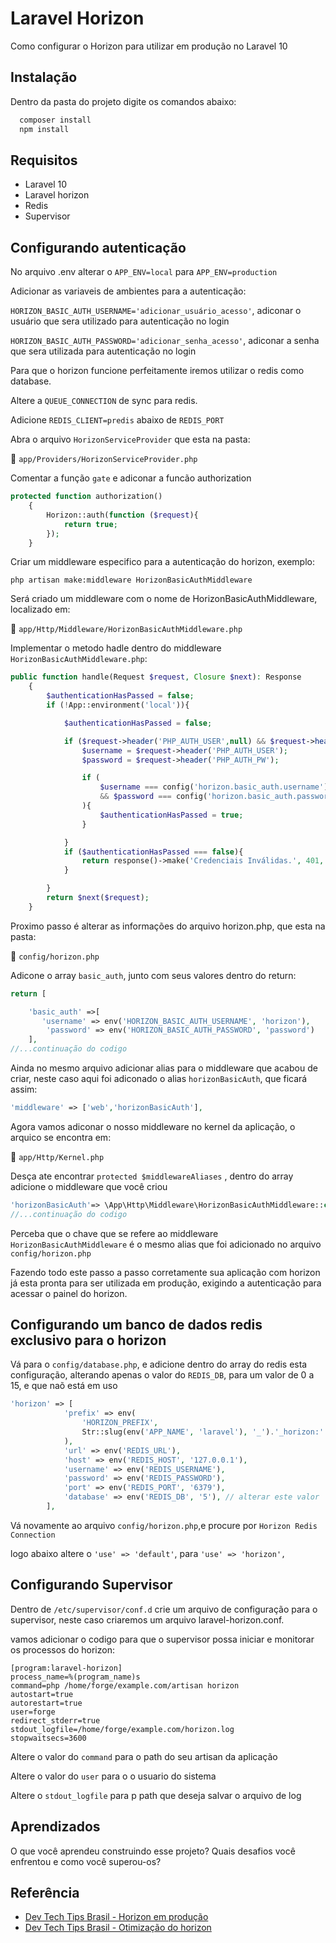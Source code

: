 
# Laravel Horizon

Como configurar o Horizon para utilizar em produção no Laravel 10



## Instalação

Dentro da pasta do projeto digite os comandos abaixo:

```bash
  composer install
  npm install
```
    
## Requisitos
- Laravel 10
- Laravel horizon
- Redis 
- Supervisor

## Configurando autenticação

No arquivo .env alterar o `APP_ENV=local`  para `APP_ENV=production`

Adicionar as variaveis de ambientes para a autenticação:

`HORIZON_BASIC_AUTH_USERNAME='adicionar_usuário_acesso'`, adiconar o usuário que sera utilizado para autenticação no login

`HORIZON_BASIC_AUTH_PASSWORD='adicionar_senha_acesso'`, adiconar a senha que sera utilizada para autenticação no login

Para que o horizon funcione perfeitamente iremos utilizar o redis como database.

Altere a `QUEUE_CONNECTION` de sync para redis.

Adicione `REDIS_CLIENT=predis` abaixo de `REDIS_PORT`

Abra o arquivo `HorizonServiceProvider` que esta na pasta:

📂 `app/Providers/HorizonServiceProvider.php`

Comentar  a função `gate` e adiconar a funcão authorization

```php
protected function authorization()
    {
        Horizon::auth(function ($request){
            return true;
        });
    }
```
Criar um middleware especifico para a autenticação do horizon, exemplo:

```shell
php artisan make:middleware HorizonBasicAuthMiddleware
```
Será criado um middleware com o nome de HorizonBasicAuthMiddleware, localizado em:

📂 `app/Http/Middleware/HorizonBasicAuthMiddleware.php`

Implementar o metodo hadle dentro do middleware `HorizonBasicAuthMiddleware.php`:

```php
public function handle(Request $request, Closure $next): Response
    {
        $authenticationHasPassed = false;
        if (!App::environment('local')){

            $authenticationHasPassed = false;

            if ($request->header('PHP_AUTH_USER',null) && $request->header('PHP_AUTH_PW', null)){
                $username = $request->header('PHP_AUTH_USER');
                $password = $request->header('PHP_AUTH_PW');

                if (
                    $username === config('horizon.basic_auth.username')
                    && $password === config('horizon.basic_auth.password')
                ){
                    $authenticationHasPassed = true;
                }

            }
            if ($authenticationHasPassed === false){
                return response()->make('Credenciais Inválidas.', 401, ['WWW-Authenticate' => 'Basic']);
            }

        }
        return $next($request);
    }
```

Proximo passo é alterar as informações do arquivo horizon.php, que esta na pasta:

📂 `config/horizon.php`

Adicone o array `basic_auth`, junto com seus valores dentro do return:
```php
return [

    'basic_auth' =>[
       'username' => env('HORIZON_BASIC_AUTH_USERNAME', 'horizon'),
        'password' => env('HORIZON_BASIC_AUTH_PASSWORD', 'password')
    ],
//...continuação do codigo
```
Ainda no mesmo arquivo adicionar alias para o middleware que acabou de criar, neste caso aqui foi adiconado o alias `horizonBasicAuth`, que ficará assim:
```php
'middleware' => ['web','horizonBasicAuth'],
```

Agora vamos adiconar o nosso middleware no kernel da aplicação, o arquico se encontra em:

📂 `app/Http/Kernel.php`

Desça ate encontrar `protected $middlewareAliases` , dentro do array adicione o middleware que você criou

```php
'horizonBasicAuth'=> \App\Http\Middleware\HorizonBasicAuthMiddleware::class,
//...continuação do codigo
```
Perceba que o chave que se refere ao middleware `HorizonBasicAuthMiddleware` é o mesmo alias que foi adicionado no arquivo `config/horizon.php`

Fazendo todo este passo a passo corretamente sua aplicação com horizon já esta pronta para ser utilizada em produção, exigindo a autenticação para acessar o painel do horizon.

## Configurando um banco de dados redis exclusivo para o horizon

Vá para o `config/database.php`, e adicione dentro do array do redis esta configuração, alterando apenas o valor do `REDIS_DB`, para um valor de 0 a 15, e que naõ está em uso 

```PHP
'horizon' => [
			'prefix' => env(
				'HORIZON_PREFIX',
				Str::slug(env('APP_NAME', 'laravel'), '_').'_horizon:'
			),
            'url' => env('REDIS_URL'),
            'host' => env('REDIS_HOST', '127.0.0.1'),
            'username' => env('REDIS_USERNAME'),
            'password' => env('REDIS_PASSWORD'),
            'port' => env('REDIS_PORT', '6379'),
            'database' => env('REDIS_DB', '5'), // alterar este valor
        ],
```
Vá novamente ao arquivo `config/horizon.php`,e procure por `Horizon Redis Connection`

logo abaixo altere o `'use' => 'default'`, para `'use' => 'horizon',`

## Configurando Supervisor

Dentro de `/etc/supervisor/conf.d` crie um arquivo de configuração para o supervisor, neste caso criaremos um arquivo
laravel-horizon.conf.

vamos adicionar o codigo para que o supervisor possa iniciar e monitorar os processos do horizon:

```
[program:laravel-horizon]
process_name=%(program_name)s
command=php /home/forge/example.com/artisan horizon 
autostart=true
autorestart=true
user=forge
redirect_stderr=true
stdout_logfile=/home/forge/example.com/horizon.log
stopwaitsecs=3600
```
Altere o valor do `command` para o path do seu artisan da aplicação

Altere o valor do `user` para o o usuario do sistema

Altere o `stdout_logfile` para p path que deseja salvar o arquivo de log
## Aprendizados

O que você aprendeu construindo esse projeto? Quais desafios você enfrentou e como você superou-os?


## Referência

 - [Dev Tech Tips Brasil - Horizon em produção](https://www.youtube.com/watch?v=ZBGGhHD-1pU)
 - [Dev Tech Tips Brasil - Otimização do horizon](https://www.youtube.com/watch?v=LpHaRYKwvlI)

